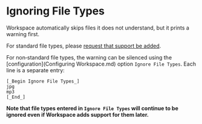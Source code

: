 <!--
 Ignoring File Types.md
 
 This source file is part of the Workspace open source project.
 
 Copyright ©2017 Jeremy David Giesbrecht and the Workspace contributors.
 
 Soli Deo gloria
 
 Licensed under the Apache License, Version 2.0
 See http://www.apache.org/licenses/LICENSE-2.0 for licence information.
 -->

# Ignoring File Types

Workspace automatically skips files it does not understand, but it prints a warning first.

For standard file types, please [request that support be added](https://github.com/SDGGiesbrecht/Workspace/issues).

For non‐standard file types, the warning can be silenced using the [configuration](Configuring Workspace.md) option `Ignore File Types`. Each line is a separate entry:

```
[_Begin Ignore File Types_]
jpg
mp3
[_End_]
```

**Note that file types entered in `Ignore File Types` will continue to be ignored even if Workspace adds support for them later.**
